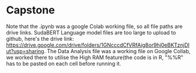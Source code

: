 # Capstone
Note that the .ipynb was a google Colab working file, so all file paths are drive links.
SudaBERT Language model files are too large to upload to github, here's the drive link: https://drive.google.com/drive/folders/1GNcccdCfVRfAig8or9hj0eBKTznjDlut?usp=sharing.
The Data Analysis file was a working file on Google Collab, we worked there to utilise the High RAM feature(the code is in R, "%%R" has to be pasted on each cell before running it.  
